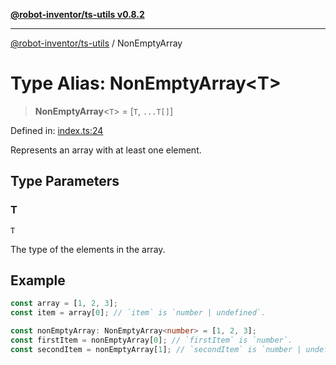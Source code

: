 [**@robot-inventor/ts-utils v0.8.2**](../README.md)

***

[@robot-inventor/ts-utils](../README.md) / NonEmptyArray

# Type Alias: NonEmptyArray\<T\>

> **NonEmptyArray**\<`T`\> = \[`T`, `...T[]`\]

Defined in: [index.ts:24](https://github.com/Robot-Inventor/ts-utils/blob/98126306597324cdc3dec40a0d165e03cfe69520/src/index.ts#L24)

Represents an array with at least one element.

## Type Parameters

### T

`T`

The type of the elements in the array.

## Example

```ts
const array = [1, 2, 3];
const item = array[0]; // `item` is `number | undefined`.

const nonEmptyArray: NonEmptyArray<number> = [1, 2, 3];
const firstItem = nonEmptyArray[0]; // `firstItem` is `number`.
const secondItem = nonEmptyArray[1]; // `secondItem` is `number | undefined`.
```
